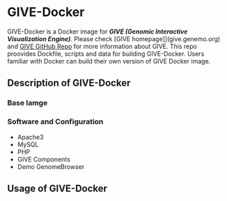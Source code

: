 # GIVE-Docker
GIVE-Docker is a Docker image for _**GIVE (Genomic Interactive Visualization Engine)**_. Please check [GIVE homepage]](give.genemo.org) and [GIVE GitHub Repo](https://github.com/Zhong-Lab-UCSD/Genomic-Interactive-Visualization-Engine) for more information about GIVE. This repo proovides Dockfile, scripts and data for building GIVE-Docker. Users familiar with Docker can build their own version of GIVE Docker image.

## Description of GIVE-Docker
### Base Iamge

### Software and Configuration
- Apache3
- MySQL
- PHP
- GIVE Components
- Demo GenomeBrowser


## Usage of GIVE-Docker
